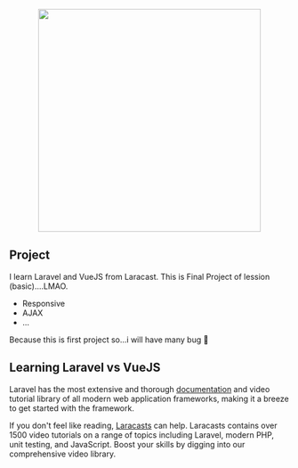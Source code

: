 <p align="center"><img src="https://miro.medium.com/max/1024/1*QJjsaJZZpr3Q4HoMK22eXg.png" width="400"></p>


## Project

I learn Laravel and VueJS from Laracast. This is Final Project of lession (basic)....LMAO. 

- Responsive
- AJAX
- ...

Because this is first project so...i will have many bug 🤪

## Learning Laravel vs VueJS

Laravel has the most extensive and thorough [documentation](https://laravel.com/docs) and video tutorial library of all modern web application frameworks, making it a breeze to get started with the framework.

If you don't feel like reading, [Laracasts](https://laracasts.com) can help. Laracasts contains over 1500 video tutorials on a range of topics including Laravel, modern PHP, unit testing, and JavaScript. Boost your skills by digging into our comprehensive video library.
